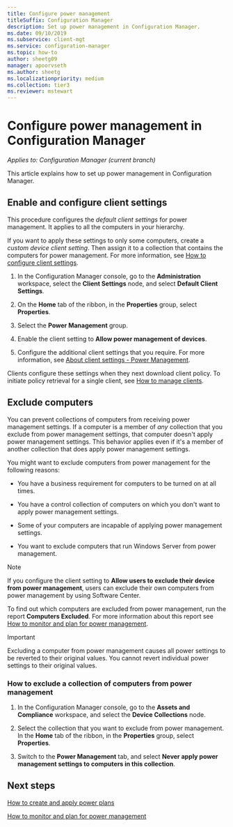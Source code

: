 ```yaml
---
title: Configure power management
titleSuffix: Configuration Manager
description: Set up power management in Configuration Manager.
ms.date: 09/10/2019
ms.subservice: client-mgt
ms.service: configuration-manager
ms.topic: how-to
author: sheetg09
manager: apoorvseth
ms.author: sheetg
ms.localizationpriority: medium
ms.collection: tier3
ms.reviewer: mstewart
---
```


# Configure power management in Configuration Manager

*Applies to: Configuration Manager (current branch)*

This article explains how to set up power management in Configuration Manager.

## Enable and configure client settings

This procedure configures the *default client settings* for power management. It applies to all the computers in your hierarchy.

If you want to apply these settings to only some computers, create a *custom device client setting*. Then assign it to a collection that contains the computers for power management. For more information, see [How to configure client settings](../../deploy/configure-client-settings.md).

1. In the Configuration Manager console, go to the **Administration** workspace, select the **Client Settings** node, and select **Default Client Settings**.

1. On the **Home** tab of the ribbon, in the **Properties** group, select **Properties**.

1. Select the **Power Management** group.

1. Enable the client setting to **Allow power management of devices**.

1. Configure the additional client settings that you require. For more information, see [About client settings - Power Management](../../deploy/about-client-settings.md#power-management).

Clients configure these settings when they next download client policy. To initiate policy retrieval for a single client, see [How to manage clients](../manage-clients.md#start-policy-retrieval).

## Exclude computers

You can prevent collections of computers from receiving power management settings. If a computer is a member of *any* collection that you exclude from power management settings, that computer doesn't apply power management settings. This behavior applies even if it's a member of another collection that does apply power management settings.

You might want to exclude computers from power management for the following reasons:

- You have a business requirement for computers to be turned on at all times.

- You have a control collection of computers on which you don't want to apply power management settings.

- Some of your computers are incapable of applying power management settings.

- You want to exclude computers that run Windows Server from power management.

> [!NOTE]
> If you configure the client setting to **Allow users to exclude their device from power management**, users can exclude their own computers from power management by using Software Center.

To find out which computers are excluded from power management, run the report **Computers Excluded**. For more information about this report see [How to monitor and plan for power management](monitor-and-plan-for-power-management.md#BKMK_Excluded).

> [!IMPORTANT]
> Excluding a computer from power management causes all power settings to be reverted to their original values. You cannot revert individual power settings to their original values.

### How to exclude a collection of computers from power management

1. In the Configuration Manager console, go to the **Assets and Compliance** workspace, and select the **Device Collections** node.

1. Select the collection that you want to exclude from power management. In the **Home** tab of the ribbon, in the **Properties** group, select **Properties**.

1. Switch to the **Power Management** tab, and select **Never apply power management settings to computers in this collection**.

## Next steps

[How to create and apply power plans](create-and-apply-power-plans.md)

[How to monitor and plan for power management](monitor-and-plan-for-power-management.md)
